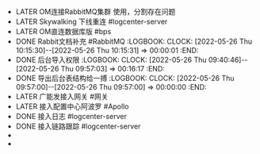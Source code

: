 - LATER OM连接RabbitMQ集群 使用，分割存在问题
- LATER Skywalking 下线重连 #logcenter-server
- LATER OM直连数据库版 #bps
- DONE Rabbit文档补充 #RabbitMQ
  :LOGBOOK:
  CLOCK: [2022-05-26 Thu 10:15:30]--[2022-05-26 Thu 10:15:31] =>  00:00:01
  :END:
- DONE 后台导入权限
  :LOGBOOK:
  CLOCK: [2022-05-26 Thu 09:40:46]--[2022-05-26 Thu 09:57:03] =>  00:16:17
  :END:
- DONE 导出后台表结构给一搏
  :LOGBOOK:
  CLOCK: [2022-05-26 Thu 09:57:00]--[2022-05-26 Thu 09:57:00] =>  00:00:00
  :END:
- LATER 广能发接入网关 #网关
- LATER 接入配置中心阿波罗 #Apollo
- DONE 接入日志  #logcenter-server
- DONE 接入链路跟踪  #logcenter-server
-
-